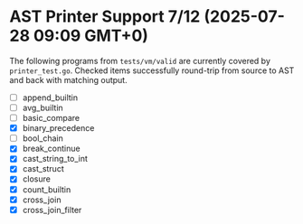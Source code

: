 # AST Printer Support 7/12 (2025-07-28 09:09 GMT+0)

The following programs from `tests/vm/valid` are currently covered by
`printer_test.go`. Checked items successfully round-trip from source to
AST and back with matching output.

- [ ] append_builtin
- [ ] avg_builtin
- [ ] basic_compare
- [x] binary_precedence
- [ ] bool_chain
- [x] break_continue
- [x] cast_string_to_int
- [x] cast_struct
- [x] closure
- [x] count_builtin
- [x] cross_join
- [x] cross_join_filter
